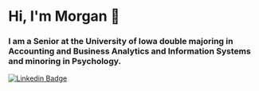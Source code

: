 # Hi, I'm Morgan 👋

### I am a Senior at the University of Iowa double majoring in Accounting and Business Analytics and Information Systems and minoring in Psychology. 

[![Linkedin Badge](https://img.shields.io/static/v1message=linkedin&logo=linkedin&labelColor=#0A66C2&logoColor=white&label=%20&style=for-the-badge)](https://www.linkedin.com/in/morganalbertsen/)

